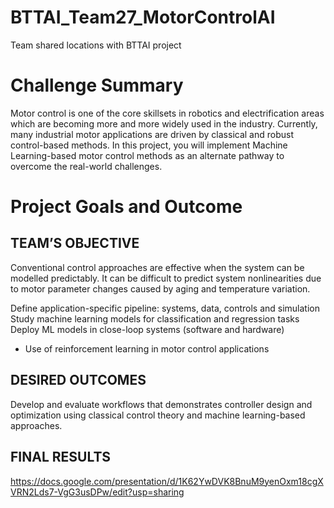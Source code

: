 # BTTAI_Team27_MotorControlAI
Team shared locations with BTTAI project
# Challenge Summary
Motor control is one of the core skillsets in robotics and electrification areas which are becoming more and more widely used in the industry. Currently, many industrial motor applications are driven by classical and robust control-based methods. In this project, you will implement Machine Learning-based motor control methods as an alternate pathway to overcome the real-world challenges.

# Project Goals and Outcome
## TEAM’S OBJECTIVE
Conventional control approaches are effective when the system can be modelled predictably. It can be difficult to predict system nonlinearities due to motor parameter changes caused by aging and temperature variation.
 
Define application-specific pipeline: systems, data, controls and simulation
Study machine learning models for classification and regression tasks 
Deploy ML models in close-loop systems (software and hardware)  
* Use of reinforcement learning in motor control applications

## DESIRED OUTCOMES
Develop and evaluate workflows that demonstrates controller design and optimization using classical control theory and machine learning-based approaches. 

## FINAL RESULTS
https://docs.google.com/presentation/d/1K62YwDVK8BnuM9yenOxm18cgXVRN2Lds7-VgG3usDPw/edit?usp=sharing

